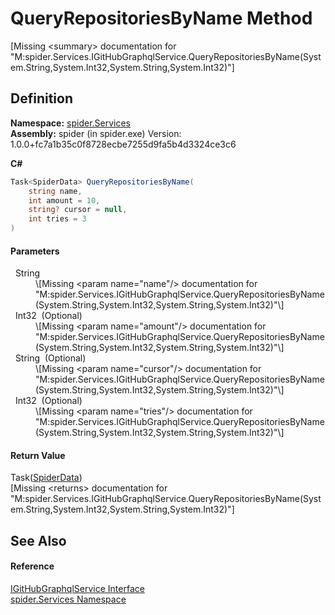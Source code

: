 # QueryRepositoriesByName Method


\[Missing &lt;summary&gt; documentation for "M:spider.Services.IGitHubGraphqlService.QueryRepositoriesByName(System.String,System.Int32,System.String,System.Int32)"\]



## Definition
**Namespace:** <a href="c6df77e0-28de-d4ed-9b46-1241a40828db">spider.Services</a>  
**Assembly:** spider (in spider.exe) Version: 1.0.0+fc7a1b35c0f8728ecbe7255d9fa5b4d3324ce3c6

**C#**
``` C#
Task<SpiderData> QueryRepositoriesByName(
	string name,
	int amount = 10,
	string? cursor = null,
	int tries = 3
)
```



#### Parameters
<dl><dt>  String</dt><dd>\[Missing &lt;param name="name"/&gt; documentation for "M:spider.Services.IGitHubGraphqlService.QueryRepositoriesByName(System.String,System.Int32,System.String,System.Int32)"\]</dd><dt>  Int32  (Optional)</dt><dd>\[Missing &lt;param name="amount"/&gt; documentation for "M:spider.Services.IGitHubGraphqlService.QueryRepositoriesByName(System.String,System.Int32,System.String,System.Int32)"\]</dd><dt>  String  (Optional)</dt><dd>\[Missing &lt;param name="cursor"/&gt; documentation for "M:spider.Services.IGitHubGraphqlService.QueryRepositoriesByName(System.String,System.Int32,System.String,System.Int32)"\]</dd><dt>  Int32  (Optional)</dt><dd>\[Missing &lt;param name="tries"/&gt; documentation for "M:spider.Services.IGitHubGraphqlService.QueryRepositoriesByName(System.String,System.Int32,System.String,System.Int32)"\]</dd></dl>

#### Return Value
Task(<a href="c0c784bf-c2ba-668f-3837-4e1d39c9d7e4">SpiderData</a>)  
\[Missing &lt;returns&gt; documentation for "M:spider.Services.IGitHubGraphqlService.QueryRepositoriesByName(System.String,System.Int32,System.String,System.Int32)"\]

## See Also


#### Reference
<a href="49f43a60-85f7-cd01-153e-ca0b9cad4a78">IGitHubGraphqlService Interface</a>  
<a href="c6df77e0-28de-d4ed-9b46-1241a40828db">spider.Services Namespace</a>  
